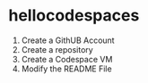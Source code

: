 # hellocodespaces


1. Create a GithUB Account
2. Create a repository
3. Create a Codespace VM
4. Modify the README File 
